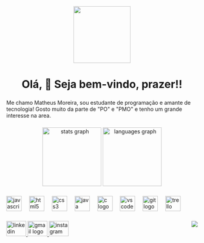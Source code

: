 <div align="center">
  <img height="150" src="https://media.tenor.com/X8854xxuQ_EAAAAM/destroy-code-mad.gif"  />
</div>

###

<h1 align="center">Olá, 👋 Seja bem-vindo, prazer!!</h1>

###

<p align="left">Me chamo Matheus Moreira, sou estudante de programação e amante de tecnologia! Gosto muito da parte de "PO" e "PMO" e tenho um grande interesse na area.</p>

###

<div align="center">
  <img src="https://github-readme-stats.vercel.app/api?username=MatheusMoreira08&hide_title=false&hide_rank=true&show_icons=true&include_all_commits=true&count_private=true&disable_animations=false&theme=aura&locale=en&hide_border=false&order=1" height="155" alt="stats graph"  />
  <img src="https://github-readme-stats.vercel.app/api/top-langs?username=MatheusMoreira08&locale=en&hide_title=false&layout=compact&card_width=320&langs_count=5&theme=aura&hide_border=false&order=2" height="155" alt="languages graph"  />
</div>

###

<div align="left">
  <img src="https://skillicons.dev/icons?i=js" height="40" alt="javascript logo"  />
  <img width="12" />
  <img src="https://skillicons.dev/icons?i=html" height="40" alt="html5 logo"  />
  <img width="12" />
  <img src="https://skillicons.dev/icons?i=css" height="40" alt="css3 logo"  />
  <img width="12" />
  <img src="https://cdn.jsdelivr.net/gh/devicons/devicon/icons/java/java-original-wordmark.svg" height="40" alt="java logo"  />
  <img width="12" />
  <img src="https://skillicons.dev/icons?i=c" height="40" alt="c logo"  />
  <img width="12" />
  <img src="https://skillicons.dev/icons?i=vscode" height="40" alt="vscode logo"  />
  <img width="12" />
  <img src="https://cdn.simpleicons.org/git/F05032" height="40" alt="git logo"  />
  <img width="12" />
  <img src="https://cdn.simpleicons.org/trello/0052CC" height="40" alt="trello logo"  />
</div>

###

<img align="right" src="https://visitor-badge.laobi.icu/badge?page_id=MatheusMoreira08.MatheusMoreira08&right_color=aquamarine"  />

###

<div align="left">
  <a href="https://www.linkedin.com/in/matheus-moreira-4b876a302" target="_blank">
    <img src="https://raw.githubusercontent.com/maurodesouza/profile-readme-generator/master/src/assets/icons/social/linkedin/default.svg" width="52" height="40" alt="linkedin logo"  />
  </a>
  <a href="https://mail.google.com/mail/u/0/#inbox" target="_blank">
    <img src="https://raw.githubusercontent.com/maurodesouza/profile-readme-generator/master/src/assets/icons/social/gmail/default.svg" width="52" height="40" alt="gmail logo"  />
  </a>
  <a href="https://www.instagram.com/invites/contact/?utm_source=ig_contact_invite&utm_medium=copy_link&utm_content=9aok25r" target="_blank">
    <img src="https://raw.githubusercontent.com/maurodesouza/profile-readme-generator/master/src/assets/icons/social/instagram/default.svg" width="52" height="40" alt="instagram logo"  />
  </a>
</div>

###

<picture>
  <source media="(prefers-color-scheme: dark)" srcset="https://raw.githubusercontent.com/MatheusMoreira08/MatheusMoreira08/output/pacman-contribution-graph-dark.svg">
  <source media="(prefers-color-scheme: light)" srcset="https://raw.githubusercontent.com/MatheusMoreira08/MatheusMoreira08/output/pacman-contribution-graph.svg">
</picture>

###
